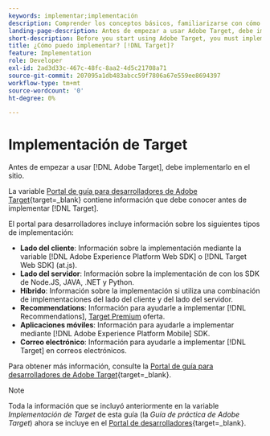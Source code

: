 ```yaml
---
keywords: implementar;implementación
description: Comprender los conceptos básicos, familiarizarse con cómo [!DNL Target] funciona y se integra con su infraestructura, y comprende cómo se realiza el seguimiento de los visitantes.
landing-page-description: Antes de empezar a usar Adobe Target, debe implementarlo en el sitio.
short-description: Before you start using Adobe Target, you must implement it on your site.
title: ¿Cómo puedo implementar? [!DNL Target]?
feature: Implementation
role: Developer
exl-id: 2ad3d33c-467c-48fc-8aa2-4d5c21708a71
source-git-commit: 207095a1db483abcc59f7806a67e559ee8694397
workflow-type: tm+mt
source-wordcount: '0'
ht-degree: 0%

---
```


# Implementación de Target

Antes de empezar a usar [!DNL Adobe Target], debe implementarlo en el sitio.

La variable [Portal de guía para desarrolladores de Adobe Target](https://developer.adobe.com/target/){target=_blank} contiene información que debe conocer antes de implementar [!DNL Target].

El portal para desarrolladores incluye información sobre los siguientes tipos de implementación:

* **Lado del cliente**: Información sobre la implementación mediante la variable [!DNL Adobe Experience Platform Web SDK] o [!DNL Target Web SDK] (at.js).
* **Lado del servidor**: Información sobre la implementación de con los SDK de Node.JS, JAVA, .NET y Python.
* **Híbrido**: Información sobre la implementación si utiliza una combinación de implementaciones del lado del cliente y del lado del servidor.
* **Recommendations**: Información para ayudarle a implementar [!DNL Recommendations], [Target Premium](/help/main/c-intro/intro.md#premium) oferta.
* **Aplicaciones móviles**: Información para ayudarle a implementar mediante [!DNL Adobe Experience Platform Mobile] SDK.
* **Correo electrónico**: Información para ayudarle a implementar [!DNL Target] en correos electrónicos.

Para obtener más información, consulte la [Portal de guía para desarrolladores de Adobe Target](https://developer.adobe.com/target/){target=_blank}.

>[!NOTE]
>
>Toda la información que se incluyó anteriormente en la variable *Implementación de Target* de esta guía (la *Guía de práctica de Adobe Target*) ahora se incluye en el [Portal de desarrolladores](https://developer.adobe.com/target/){target=_blank}.




